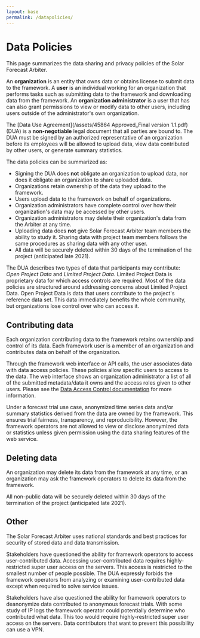 ```yaml
---
layout: base
permalink: /datapolicies/
---
```

# Data Policies

This page summarizes the data sharing and privacy policies of the
Solar Forecast Arbiter.

An **organization** is an entity that owns data or obtains license to
submit data to the framework. A **user** is an individual working for an
organization that performs tasks such as submitting data to the
framework and downloading data from the framework. An **organization
administrator** is a user that has can also grant permissions to view or
modify data to other users, including users outside of the
administrator's own organization.

The [Data Use Agreement](/assets/45864 Approved_Final version 1.1.pdf)
(DUA) is a **non-negotiable** legal document that all parties are bound to.
The DUA must be signed by an authorized representative
of an organization before its employees will be allowed to upload data,
view data contributed by other users, or generate summary statistics.

The data policies can be summarized as:

* Signing the DUA does **not** obligate an organization to upload data,
  nor does it obligate an organization to share uploaded data.
* Organizations retain ownership of the data they upload to the framework.
* Users upload data to the framework on behalf of organizations.
* Organization administrators have complete control over how their
  organization's data may be accessed by other users.
* Organization administrators may delete their organization's data from the
  Arbiter at any time.
* Uploading data does **not** give Solar Forecast Arbiter team members
  the ability to study it. Sharing data with project team members
  follows the same procedures as sharing data with any other user.
* All data will be securely deleted within 30 days of the termination of
  the project (anticipated late 2021).

The DUA describes two types of data that participants may contribute:
*Open Project Data* and *Limited Project Data*. Limited Project Data is
proprietary data for which access controls are required. Most of the
data policies are structured around addressing concerns about Limited
Project Data. Open Project Data is data that users contribute to the
project's reference data set. This data immediately benefits the whole
community, but organizations lose control over who can access it.

## Contributing data

Each organization contributing data to the framework retains ownership
and control of its data. Each framework user is a member of an
organization and contributes data on behalf of the organization.

Through the framework web interface or API calls, the user associates
data with data access policies. These policies allow specific
users to access to the data. The web interface shows
an organization administrator a list of all of the submitted metadata/data
it owns and the access roles given to other users. Please see the
[Data Access Control documentation](/data-access-workflow/) for more
information.

Under a forecast trial use case, anonymized time series data and/or
summary statistics derived from the data are owned by the framework.
This ensures trial fairness, transparency, and reproducibility. However,
the framework operators are not allowed to view or disclose anonymized
data or statistics unless given permission using the data sharing
features of the web service.

## Deleting data

An organization may delete its data from the framework at any time, or
an organization may ask the framework operators to delete its data from
the framework.

All non-public data will be securely deleted within 30 days of the
termination of the project (anticipated late 2021).

## Other

The Solar Forecast Arbiter uses national standards and best practices
for security of stored data and data transmission.

Stakeholders have questioned the ability for framework operators to
access user-contributed data. Accessing user-contributed data requires
highly-restricted super user access on the servers. This access is
restricted to the smallest number of people possible. The DUA expressly
forbids the framework operators from analyzing or examining
user-contributed data except when required to solve service issues.

Stakeholders have also questioned the ability for framework operators to
deanonymize data contributed to anonymous forecast trials. With some
study of IP logs the framework operator could potentially determine who
contributed what data. This too would require highly-restricted super
user access on the servers. Data contributors that want to prevent this
possibility can use a VPN.
